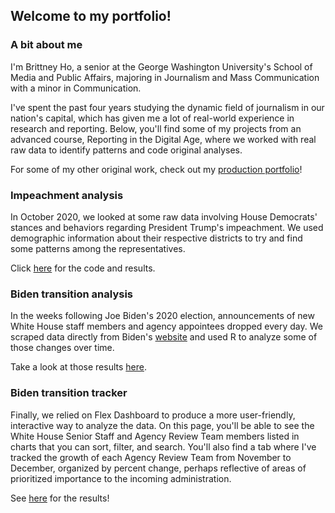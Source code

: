 ## Welcome to my portfolio!

### A bit about me

I'm Brittney Ho, a senior at the George Washington University's School of Media and Public Affairs, majoring in Journalism and Mass Communication with a minor in Communication.

I've spent the past four years studying the dynamic field of journalism in our nation's capital, which has given me a lot of real-world experience in research and reporting. Below, you'll find some of my projects from an advanced course, Reporting in the Digital Age, where we worked with real raw data to identify patterns and code original analyses. 

For some of my other original work, check out my [production portfolio](https://brittneyho.wixsite.com/portfolio)!


### Impeachment analysis

In October 2020, we looked at some raw data involving House Democrats' stances and behaviors regarding President Trump's impeachment. We used demographic information about their respective districts to try and find some patterns among the representatives. 

Click [here](https://brittneyho.github.io/Impeachment%20Analysis/) for the code and results.

### Biden transition analysis 

In the weeks following Joe Biden's 2020 election, announcements of new White House staff members and agency appointees dropped every day. We scraped data directly from Biden's [website](https://buildbackbetter.gov/nominees-and-appointees/) and used R to analyze some of those changes over time.

Take a look at those results [here](https://brittneyho.github.io/Biden%20Transition/).

### Biden transition tracker

Finally, we relied on Flex Dashboard to produce a more user-friendly, interactive way to analyze the data. On this page, you'll be able to see the White House Senior Staff and Agency Review Team members listed in charts that you can sort, filter, and search. You'll also find a tab where I've tracked the growth of each Agency Review Team from November to December, organized by percent change, perhaps reflective of areas of prioritized importance to the incoming administration. 

See [here](https://brittneyho.github.io/Biden%20Transition%20Tracker/) for the results!
